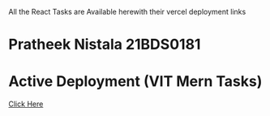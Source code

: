 All the React Tasks are Available herewith their vercel deployment links
# Pratheek Nistala 21BDS0181
# Active Deployment (VIT Mern Tasks)
[Click Here](https://prtk2403.github.io/ReactMaster21BDS0181/)